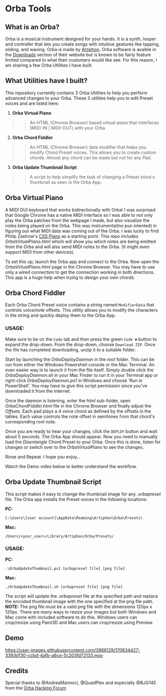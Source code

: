 # Orba Tools

## What is an Orba?
Orba is a musical instrument designed for your hands. It is a synth, looper and controller that lets you create songs with intuitive gestures like tapping, sliding, and waving.
Orba is made by [Artiphon](https://artiphon.com/pages/orba-by-artiphon).
Orba software is avaible in the [Downloads](https://artiphon.com/pages/downloads) section of their website but is known to be fairly feature limited compared to what their customers would like see. For this reason, I am sharing a few Orba Utilities I have built.

## What Utilities have I built?
This repository currently contains 3 Orba Utilities to help you perform advanced changes to your Orba. These 3 utilities help you to edit Preset voices and are listed here:

1. **Orba Virtual Piano**
>> An HTML (Chrome Browser) based virtual piano that interfaces (MIDI-IN | MIDI-OUT) with your Orba
2. **Orba Chord Fiddler**
>> An HTML (Chrome Browser) data modifier that helps you modify Chord Preset voices. This allows you to create custom chords. Almost any chord can be made but not for any Pad.
3. **Orba Update Thumbnail Script**
>> A script to help simplify the task of changing a Preset voice's thumbnail as seen in the Orba App.

## Orba Virtual Piano
A MIDI GUI keyboard that works bidirectionally with Orba! I was surprised that Google Chrome has a native MIDI interface so I was able to not only play the Orba patches from the webpage I made, but also visualize the notes being played on the Orba. This was instrumental(no pun intented) in figuring out what MIDI data was coming out of the Orba.
I was lucky to find Philip Zastrow's [CSS Piano](https://codepen.io/zastrow/pen/kxdYdk) as a starting point. This repo includes *OrbaVirtualPiano.html* which will show you which notes are being emitted from the Orba and will also send MIDI notes to the Orba. (It might even support MIDI from other devices).

To set this up, launch the Orba app and connect to the Orba. Now open the *OrbaVirtualPiano.html* page in the Chrome Browser. You may have to use only a wired connection to get the connection working in both directions. This app is a huge help when trying to design your own chords.

## Orba Chord Fiddler
Each Orba Chord Preset voice contains a string named `ModifierData` that controls voice/note offsets. This utility allows you to modify the characters in the string and quickly deploy them to the Orba App.
### USAGE:
Make sure to be on the `Code` tab and then press the green `Code ▼` button to expand the drop-down. From the drop-down, choose `Download ZIP`. Once the file has completed downloading, unzip it to a suitable folder.

Start by launching the *OrbaDeployDaemon* in the *root* folder. This can be run from either the Windows Powershell console or the Mac Terminal. An even easier way is to launch it from the file itself. Simply double click the *OrbaDeployDaemon.sh* in your Mac Finder to run it in your Terminal app or right-click *OrbaDeployDaemon.ps1* in Windows and choose 'Run in PowerShell'. You may have to give this script permission since you've downloaded it from the internet.

Once the daemon is listening, enter the *html* sub-folder, open *OrbaChordFiddler.html* file in the Chrome Browser and finally adjust the *Offsets*. Each pad plays a 4 voice chord as defined by the offsets in the tables. Each value controls the note offset in semitones from that chord's corresponding root note.

Once you are ready to hear your changes, click the `DEPLOY` button and wait about 5 seconds. The Orba App should appear. Now you need to manually load the *Disentangle* Chord Preset to your Orba. Once this is done, listen for changes or switch over to the *OrbaVirtualPiano* to see the changes.

Rinse and Repeat. I hope you enjoy...

Watch the Demo video below to better understand the workflow.

## Orba Update Thumbnail Script
This script makes it easy to change the thumbnail image for any *.orbapreset* file. The Orba app installs the Preset voices in the following locations:

**PC:**
```
C:\Users\[user account]\AppData\Roaming\Artiphon\Orba\Presets\
```
**Mac:**
```
/Users/<your_user>/Library/Artiphon/Orba/Presets/
```

### USAGE:
**PC:**
```
.\OrbaUpdateThumbnail.ps1 [orbapreset file] [png file]
```
**Mac:**
```
./OrbaUpdateThumbnail.sh [orbapreset file] [png file]
```
The script will update the *.orbapreset* file at the specified path and replace the encoded thumbnail image with the one specified at the png file path. **NOTE:** The png file must be a valid png file with the dimensions 120px x 120px. There are many ways to resize your images but both Windows and Mac come with included software to do this. Windows users can crop/resize using Paint3D and Mac users can crop/resize using Preview.

## Demo

https://user-images.githubusercontent.com/3968129/170634427-3393d130-ccbd-4afb-a6ce-5c203fd72133.mov

## Credits
Special thanks to @AndreaMannoci, @QuadPlex and especially @BJG145 from the [Orba Hacking Forum](https://artiphon.freshdesk.com/support/discussions/topics/44001013185)
